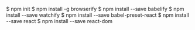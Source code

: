 
$ npm init
$ npm install -g browserify
$ npm install --save babelify
$ npm install --save watchify
$ npm install --save babel-preset-react
$ npm install --save react
$ npm install --save react-dom